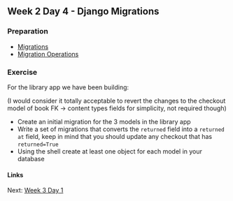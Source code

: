 ## Week 2 Day 4 - Django Migrations

### Preparation
- [Migrations](https://docs.djangoproject.com/en/1.7/topics/migrations/)
- [Migration Operations](https://docs.djangoproject.com/en/1.7/ref/migration-operations/)

### Exercise
For the library app we have been building:

(I would consider it totally acceptable to revert the changes to the checkout model of book FK ->
    content types fields for simplicity, not required though)

- Create an initial migration for the 3 models in the library app
- Write a set of migrations that converts the `returned` field into a `returned at` field, keep in 
    mind that you should update any checkout that has `returned=True`
- Using the shell create at least one object for each model in your database

#### Links
Next: [Week 3 Day 1](../week-3/W3D1.md)